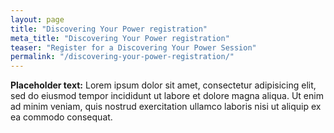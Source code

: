 ```yaml
---
layout: page
title: "Discovering Your Power registration"
meta_title: "Discovering Your Power registration"
teaser: "Register for a Discovering Your Power Session"
permalink: "/discovering-your-power-registration/"
---
```

**Placeholder text:** Lorem ipsum dolor sit amet, consectetur adipisicing elit, sed do eiusmod tempor incididunt ut labore et dolore magna aliqua. Ut enim ad minim veniam, quis nostrud exercitation ullamco laboris nisi ut aliquip ex ea commodo consequat.

<script type="text/javascript" src="https://form.jotform.com/jsform/210335068867157"></script>
